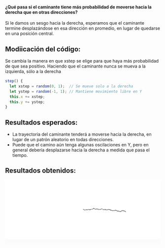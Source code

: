 #### ¿Qué pasa si el caminante tiene más probabilidad de moverse hacia la derecha que en otras direcciones?

Si le damos un sesgo hacia la derecha, esperamos que el caminante termine desplazándose
en esa dirección en promedio, en lugar de quedarse en una posición central.

## Modiicación del código:

Se cambia la manera en que xstep se elige para que haya más probabilidad de que sea 
positivo. Haciendo que el caminante nunca se mueva a la izquierda, sólo a la derecha


```javascript
step() {
  let xstep = random(0, 1);  // Se mueve solo a la derecha
  let ystep = random(-1, 1); // Mantiene movimiento libre en Y
  this.x += xstep;
  this.y += ystep;
}
```

## Resultados esperados:

- La trayectoria del caminante tenderá a moverse hacia la derecha, en lugar de un patrón aleatorio en todas direcciones.
- Puede que el camino aún tenga algunas oscilaciones en Y, pero en general debería desplazarse hacia la derecha a medida que pasa el tiempo.

## Resultados obtenidos:

![Experimento_caminante](src/assets/Caminante.png)

